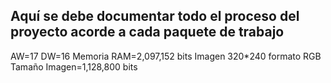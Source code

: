 ## Aquí se debe  documentar todo el proceso del proyecto acorde a cada paquete de trabajo
AW=17
DW=16
Memoria RAM=2,097,152  bits
Imagen 320*240 formato RGB
Tamaño Imagen=1,128,800 bits
